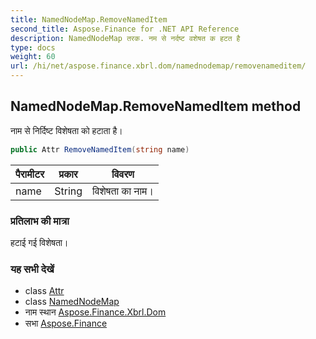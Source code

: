 ```yaml
---
title: NamedNodeMap.RemoveNamedItem
second_title: Aspose.Finance for .NET API Reference
description: NamedNodeMap तरक. नम से नर्दष्ट वशेषत क हटत है
type: docs
weight: 60
url: /hi/net/aspose.finance.xbrl.dom/namednodemap/removenameditem/
---
```

## NamedNodeMap.RemoveNamedItem method

नाम से निर्दिष्ट विशेषता को हटाता है।

```csharp
public Attr RemoveNamedItem(string name)
```

| पैरामीटर | प्रकार | विवरण |
| --- | --- | --- |
| name | String | विशेषता का नाम। |

### प्रतिलाभ की मात्रा

हटाई गई विशेषता।

### यह सभी देखें

* class [Attr](../../attr/)
* class [NamedNodeMap](../)
* नाम स्थान [Aspose.Finance.Xbrl.Dom](../../namednodemap/)
* सभा [Aspose.Finance](../../../)


